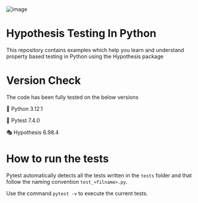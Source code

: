 
![image](https://github.com/jaydeepkarale/hypothesistestinginpython/assets/97970643/7f007649-b40f-46be-a860-4ba0a99c71a6)

# Hypothesis Testing In Python

This repository contains examples which help you learn and understand property based testing in Python using the Hypothesis package

# Version Check
The code has been fully tested on the below versions


🐍 Python 3.12.1

🧪 Pytest 7.4.0

🎭 Hypothesis  6.98.4

# How to run the tests

Pytest automatically detects all the tests written in the `tests` folder and that follow the naming convention `test_<filname>.py`.

Use the command `pytest -v` to execute the current tests.
